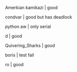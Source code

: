 Amerkian kamikazi | good

condvar | good but has deadlock

python aw | only serial

d | good

Quivering_Sharks | good

boris | test fail

ro | good
